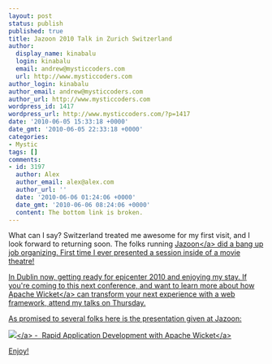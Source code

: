 ```yaml
---
layout: post
status: publish
published: true
title: Jazoon 2010 Talk in Zurich Switzerland
author:
  display_name: kinabalu
  login: kinabalu
  email: andrew@mysticcoders.com
  url: http://www.mysticcoders.com
author_login: kinabalu
author_email: andrew@mysticcoders.com
author_url: http://www.mysticcoders.com
wordpress_id: 1417
wordpress_url: http://www.mysticcoders.com/?p=1417
date: '2010-06-05 15:33:18 +0000'
date_gmt: '2010-06-05 22:33:18 +0000'
categories:
- Mystic
tags: []
comments:
- id: 3197
  author: Alex
  author_email: alex@alex.com
  author_url: ''
  date: '2010-06-06 01:24:06 +0000'
  date_gmt: '2010-06-06 08:24:06 +0000'
  content: The bottom link is broken.
---
```

<p>What can I say?  Switzerland treated me awesome for my first visit, and I look forward to returning soon.  The folks running <a href="http:&#47;&#47;jazoon.com" target="_blank">Jazoon<&#47;a> did a bang up job organizing.  First time I ever presented a session inside of a movie theatre!</p>
<p>In Dublin now, getting ready for epicenter 2010 and enjoying my stay.  If you're coming to this next conference, and want to learn more about how <a href="http:&#47;&#47;wicket.apache.org" target="_blank">Apache Wicket<&#47;a> can transform your next experience with a web framework, attend my talks on Thursday.</p>
<p>As promised to several folks here is the presentation given at Jazoon:</p>
<p><a href="http:&#47;&#47;www.mysticcoders.com&#47;wp-content&#47;uploads&#47;2010&#47;06&#47;Rapid-Application-Development-with-Apache-Wicket-Jazoon-2010.pdf"><img src="http:&#47;&#47;www.mysticcoders.com&#47;wp-includes&#47;images&#47;crystal&#47;document.png" border="0" &#47;><&#47;a>&nbsp;-&nbsp; <a href="http:&#47;&#47;www.mysticcoders.com&#47;wp-content&#47;uploads&#47;2010&#47;06&#47;Rapid-Application-Development-with-Apache-Wicket-Jazoon-2010.pdf">Rapid Application Development with Apache Wicket<&#47;a></p>
<p>Enjoy!</p>
